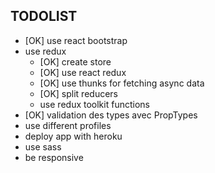 ## TODOLIST
- [OK] use react bootstrap
- use redux
  - [OK] create store
  - [OK] use react redux
  - [OK] use thunks for fetching async data
  - [OK] split reducers
  - use redux toolkit functions
- [OK] validation des types avec PropTypes
- use different profiles
- deploy app with heroku
- use sass
- be responsive
